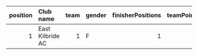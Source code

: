 |   position | Club name        |   team | gender   |   finisherPositions |   teamPoints |   penaltyPoints |   totalPoints |   totalFinishers | Website                 |
|-----------:|:-----------------|-------:|:---------|--------------------:|-------------:|----------------:|--------------:|-----------------:|:------------------------|
|          1 | East Kilbride AC |      1 | F        |                   1 |            1 |              22 |            23 |                1 | http://www.ekac.org.uk/ |